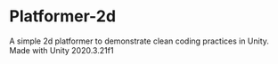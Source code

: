 # Platformer-2d
A simple 2d platformer to demonstrate clean coding practices in Unity.
<br>Made with Unity 2020.3.21f1</br>
